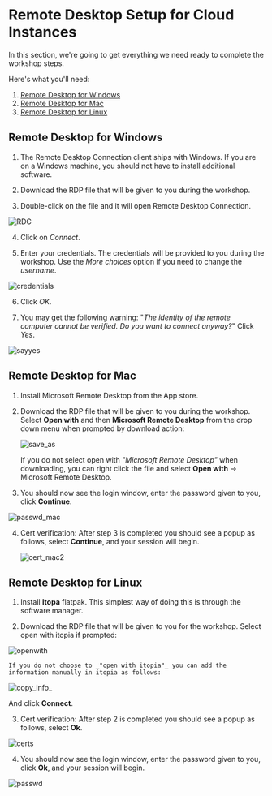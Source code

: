 # Remote Desktop Setup for Cloud Instances
In this section, we're going to get everything we need ready to complete the workshop steps.

Here's what you'll need:
1. [Remote Desktop for Windows](#Remote-Desktop-for-Windows)
2. [Remote Desktop for Mac](#Remote-Desktop-for-Mac)
3. [Remote Desktop for Linux](#Remote-Desktop-for-Linux)

## Remote Desktop for Windows

1. The Remote Desktop Connection client ships with Windows. If you are on a Windows machine, you should not have to install additional software.

2. Download the RDP file that will be given to you during the workshop. 

3. Double-click on the file and it will open Remote Desktop Connection.

![RDC](/assets_/RDC.png)

4. Click on *Connect*.
 
5. Enter your credentials. The credentials will be provided to you during the workshop. Use the *More choices* option if you need to change the _username_.

![credentials](/assets_/credentials.png)

6. Click *OK*.

7. You may get the following warning: "_The identity of the remote computer cannot be verified. Do you want to connect anyway?_" Click *Yes*.

![sayyes](/assets_/sayyes.png)

## Remote Desktop for Mac
1. Install Microsoft Remote Desktop from the App store.

2. Download the RDP file that will be given to you during the workshop. Select __Open with__ and then __Microsoft Remote Desktop__ from the drop down menu when prompted by download action:

    ![save_as](/assets_//save_as.png)

    If you do not select open with _"Microsoft Remote Desktop"_ when downloading, you can right click the file and select __Open with__ -> Microsoft Remote Desktop.

3. You should now see the login window, enter the password given to you, click __Continue__.


![passwd_mac](/assets_/passwd_mac.png)

4. Cert verification: After step 3 is completed you should see a popup as follows, select __Continue__, and your session will begin.

    ![cert_mac2](/assets_/cert_mac2.png)
    
## Remote Desktop for Linux
1. Install __Itopa__ flatpak. This simplest way of doing this is through the software manager.

2. Download the RDP file that will be given to you for the workshop. Select open with itopia if prompted:


![openwith](/assets_/openwith.png)

    If you do not choose to _"open with itopia"_ you can add the information manually in itopia as follows:
    
![copy_info_](/assets_/copy_info_.png) 

And click __Connect__.

3. Cert verification: After step 2 is completed you should see a popup as follows, select __Ok__. 


![certs](/assets_/certs.png)

4. You should now see the login window, enter the password given to you, click __Ok__, and your session will begin.


![passwd](/assets_/passwd.png)
